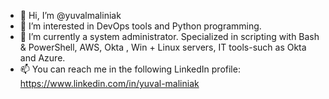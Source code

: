- 👋 Hi, I’m @yuvalmaliniak
- 👀 I’m interested in DevOps tools and Python programming. 
- 🌱 I’m currently a system administrator. Specialized in scripting with Bash & PowerShell, AWS, Okta , Win + Linux servers, IT tools-such as Okta and Azure.  
- 📫 You can reach me in the following LinkedIn profile: https://www.linkedin.com/in/yuval-maliniak
